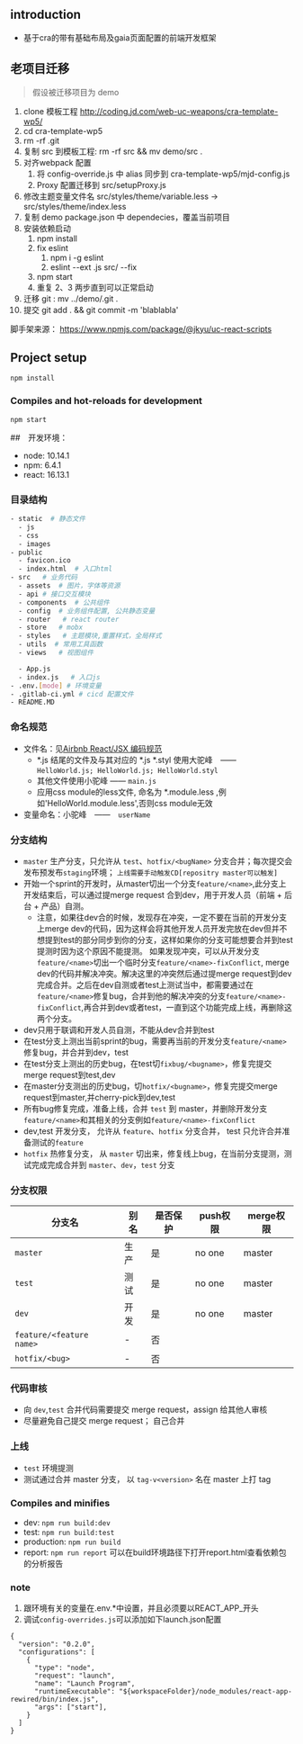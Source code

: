 ## introduction
- 基于cra的带有基础布局及gaia页面配置的前端开发框架

## 老项目迁移
> 假设被迁移项目为 demo
1.  clone 模板工程 http://coding.jd.com/web-uc-weapons/cra-template-wp5/
2.  cd cra-template-wp5
3.  rm -rf .git
4.  复制 src 到模板工程:  rm -rf src &&  mv demo/src .
5. 对齐webpack 配置
     1. 将 config-override.js 中 alias 同步到 cra-template-wp5/mjd-config.js
     2. Proxy 配置迁移到 src/setupProxy.js
6. 修改主题变量文件名 src/styles/theme/variable.less ->  src/styles/theme/index.less
7. 复制 demo package.json 中 dependecies，覆盖当前项目
8. 安装依赖启动
     1. npm install
     2. fix eslint
           1.  npm i -g eslint
           2.  eslint --ext .js src/ --fix
     3. npm start
     4. 重复 2、3 两步直到可以正常启动
9.  迁移 git :  mv ../demo/.git .
10. 提交 git add . && git commit -m 'blablabla'


脚手架来源： https://www.npmjs.com/package/@jkyu/uc-react-scripts


## Project setup
```
npm install
```

### Compiles and hot-reloads for development
```
npm start
```

##　开发环境：　
- node: 10.14.1
- npm: 6.4.1
- react: 16.13.1

### 目录结构
  ```bash
  - static  # 静态文件
    - js
    - css
    - images
  - public
    - favicon.ico
    - index.html  # 入口html
  - src   # 业务代码
    - assets  # 图片，字体等资源
    - api # 接口交互模块
    - components  # 公共组件
    - config  # 业务组件配置, 公共静态变量
    - router   # react router
    - store   # mobx
    - styles   # 主题模块,重置样式，全局样式
    - utils  # 常用工具函数
    - views   # 视图组件

    - App.js
    - index.js   # 入口js
  - .env.[mode] # 环境变量
  - .gitlab-ci.yml # cicd 配置文件
  - README.MD
  ```

### 命名规范
- 文件名：见[Airbnb React/JSX 编码规范](https://github.com/JasonBoy/javascript/tree/master/react)
  - *.js 结尾的文件及与其对应的 *.js *.styl 使用大驼峰　——　`HelloWorld.js; HelloWorld.js; HelloWorld.styl`
  - 其他文件使用小驼峰 —— `main.js`
  - 应用css module的less文件, 命名为 *.module.less ,例如'HelloWorld.module.less',否则css module无效
- 变量命名：小驼峰　——　`userName`

### 分支结构
- `master` 生产分支，只允许从 `test`、`hotfix/<bugName>` 分支合并；每次提交会发布预发布`staging`环境； `上线需要手动触发CD[repositry master可以触发]`
- 开始一个sprint的开发时，从master切出一个分支`feature/<name>`,此分支上开发结束后，可以通过提merge request 合到dev，用于开发人员（前端 + 后台 + 产品）自测。
  - 注意，如果往dev合的时候，发现存在冲突，一定不要在当前的开发分支上merge dev的代码，因为这样会将其他开发人员开发完放在dev但并不想提到test的部分同步到你的分支，这样如果你的分支可能想要合并到test提测时因为这个原因不能提测。
  如果发现冲突，可以从开发分支`feature/<name>`切出一个临时分支`feature/<name>-fixConflict`, merge dev的代码并解决冲突。解决这里的冲突然后通过提merge request到dev完成合并。之后在dev自测或者test上测试当中，都需要通过在`feature/<name>`修复bug，合并到他的解决冲突的分支`feature/<name>-fixConflict`,再合并到dev或者test，一直到这个功能完成上线，再删除这两个分支。
- dev只用于联调和开发人员自测，不能从dev合并到test
- 在test分支上测出当前sprint的bug，需要再当前的开发分支`feature/<name>`修复bug，并合并到dev，test
- 在test分支上测出的历史bug，在test切`fixbug/<bugname>`，修复完提交merge request到test,dev
- 在master分支测出的历史bug，切`hotfix/<bugname>`，修复完提交merge request到master,并cherry-pick到dev,test
- 所有bug修复完成，准备上线，合并 `test` 到 master，并删除开发分支`feature/<name>`和其相关的分支例如`feature/<name>-fixConflict`
- dev,test 开发分支， 允许从 `feature`、`hotfix` 分支合并， test 只允许合并准备测试的`feature`
- `hotfix` 热修复分支， 从 `master` 切出来，修复线上bug，在当前分支提测，测试完成完成合并到 `master`、`dev`，`test` 分支

### 分支权限
分支名|别名|是否保护|push权限|merge权限
-----|---|-------|-------|--------
`master`|生产|是|no one|master|
`test`|测试|是|no one|master
`dev`|开发|是|no one|master
`feature/<feature name>`|-|否
`hotfix/<bug>`|-|否|

### 代码审核
- 向 `dev`,`test` 合并代码需要提交 merge request，assign 给其他人审核
- 尽量避免自己提交 merge request； 自己合并

### 上线
- `test` 环境提测
- 测试通过合并 master 分支， 以 `tag-v<version>` 名在 master 上打 tag

### Compiles and minifies
- dev: `npm run build:dev`
- test: `npm run build:test`
- production: `npm run build`
- report: `npm run report` 可以在build环境路径下打开report.html查看依赖包的分析报告

### note
1. 跟环境有关的变量在.env.*中设置，并且必须要以REACT_APP_开头
2. 调试`config-overrides.js`可以添加如下launch.json配置
```
{
  "version": "0.2.0",
  "configurations": [
    {
      "type": "node",
      "request": "launch",
      "name": "Launch Program",
      "runtimeExecutable": "${workspaceFolder}/node_modules/react-app-rewired/bin/index.js",
      "args": ["start"],
    }
  ]
}
```
